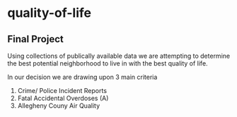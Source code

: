 # quality-of-life
## Final Project

Using collections of publically available data we are attempting to determine the best potential neighborhood to live in with the best quality of life.

In our decision we are drawing upon 3 main criteria

  1. Crime/ Police Incident Reports
  2. Fatal Accidental Overdoses (A)
  3. Allegheny Couny Air Quality

